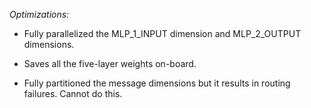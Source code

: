 *Optimizations:*

- Fully parallelized the MLP\_1\_INPUT dimension and MLP\_2\_OUTPUT dimensions.

- Saves all the five-layer weights on-board.

- Fully partitioned the message dimensions but it results in routing failures. Cannot do this.
